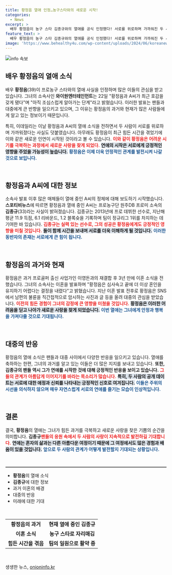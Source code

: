```yaml
---
title: 황정음 열애 인정…농구스타와의 새로운 시작!
categories:
  - News
excerpt: >
  배우 황정음이 농구 스타 김종규와의 열애를 공식 인정했다! 서로를 위로하며 가까워진 두 사람, 공개 데이트 소식까지. 그녀의 새로운 시작은 과연 어떤 이야기를 만들어낼까?
feature_text: >
  배우 황정음이 농구 스타 김종규와의 열애를 공식 인정했다! 서로를 위로하며 가까워진 두 사람, 공개 데이트 소식까지. 그녀의 새로운 시작은 과연 어떤 이야기를 만들어낼까?
image: 'https://www.behealthy4u.com/wp-content/uploads/2024/06/koreanews.jpg'
---
```


<p><img src="https://www.behealthy4u.com/wp-content/uploads/2024/06/koreanews.jpg" alt="info 속보" /></p>

<h2 data-ke-size="size26">배우 황정음의 열애 소식</h2>

<p data-ke-size="size16">배우 <b>황정음</b>(39)이 프로농구 스타와의 열애 사실을 인정하며 많은 이들의 관심을 받고 있습니다. 그녀의 소속사인 <b>와이원엔터테인먼트</b>는 22일 "황정음과 A씨가 최근 호감을 갖게 됐다"며 "아직 조심스럽게 알아가는 단계"라고 밝혔습니다. 이러한 발표는 팬들과 대중에게 큰 반향을 일으키고 있으며, 그 이유는 황정음의 과거와 현재가 많은 사람들에게 알고 있는 정보이기 때문입니다.</p>

<p data-ke-size="size16">특히, 이데일리는 이날 황정음과 A씨의 열애 소식을 전하면서 두 사람이 서로를 위로하며 가까워졌다는 사실도 덧붙였습니다. 아무래도 황정음이 최근 힘든 시간을 겪었기에 이와 같은 새로운 인연이 시작된 것이라고 볼 수 있습니다. <b><span style="color: #ee2323;">이와 같이 황정음은 어려운 시기를 극복하는 과정에서 새로운 사랑을 찾게 되었다.</span></b> <b><span style="background-color: #21538527;">연애의 시작은 서로에게 긍정적인 영향을 주었을 가능성이 높습니다.</span></b> <b><span style="color: #1a5490;">황정음은 이제 더욱 안정적인 관계를 발전시켜 나갈 것으로 보입니다.</span></b></p>

<p data-ke-size="size16">&nbsp;</p>

<h2 data-ke-size="size26">황정음과 A씨에 대한 정보</h2>

<p data-ke-size="size16">소속사 발표 이후 많은 매체들이 열애 중인 A씨의 정체에 대해 보도하기 시작했습니다. <b>스포티비뉴스</b>에 따르면 황정음과 열애 중인 A씨는 프로농구단 원주DB 프로미 소속의 <b>김종규</b>(33)라는 사실이 밝혀졌습니다. 김종규는 2013년에 프로 데뷔한 선수로, 지난해 평균 11.9 득점, 6.1 리바운드, 1.2 블록슛을 기록하며 팀이 정규리그 1위를 차지하는 데 기여한 바 있습니다. <b><span style="color: #ee2323;">김종규는 실력 있는 선수로, 그의 성공은 황정음에게도 긍정적인 영향을 미칠 것입니다.</span></b> <b><span style="background-color: #21538527;">둘이 함께 시간을 보내며 서로를 더욱 이해하게 될 것입니다.</span></b> <b><span style="color: #1a5490;">이러한 동반자의 존재는 서로에게 큰 힘이 됩니다.</span></b></p>

<p data-ke-size="size16">&nbsp;</p>

<h2 data-ke-size="size26">황정음의 과거와 현재</h2>

<p data-ke-size="size16">황정음은 과거 프로골퍼 출신 사업가인 이영돈과의 재결합 후 3년 만에 이혼 소식을 전했습니다. 그녀의 소속사는 이혼을 발표하며 "황정음은 심사숙고 끝에 더 이상 혼인을 유지하기 어렵다는 결정을 내렸다"고 밝혔습니다. 지난 이혼 발표 전후로 황정음은 SNS에서 남편의 불륜을 직간접적으로 암시하는 사진과 글 등을 올려 대중의 관심을 받았습니다. <b><span style="color: #ee2323;">이전의 힘든 경험이 그녀의 감정에 큰 영향을 미쳤을 것입니다.</span></b> <b><span style="background-color: #21538527;">황정음은 이러한 어려움을 딛고 나아가 새로운 사랑을 찾게 되었습니다.</span></b> <b><span style="color: #1a5490;">이번 열애는 그녀에게 안정과 행복을 가져다줄 것으로 기대됩니다.</span></b></p>

<p data-ke-size="size16">&nbsp;</p>

<h2 data-ke-size="size26">대중의 반응</h2>

<p data-ke-size="size16">황정음의 열애 소식은 팬들과 대중 사이에서 다양한 반응을 일으키고 있습니다. 열애를 축하하는 한편, 그녀의 과거를 알고 있는 이들은 더 많은 지지를 보내고 있습니다. <b>또한, 김종규의 팬들 역시 그가 연애를 시작한 것에 대해 긍정적인 반응을 보이고 있습니다.</b> <b><span style="color: #ee2323;">그들의 관계가 아름답게 이어지기를 바라는 목소리가 많습니다.</span></b> <b><span style="background-color: #21538527;">특히, 두 사람의 공개 데이트는 서로에 대한 애정과 신뢰를 나타내는 긍정적인 신호로 여겨집니다.</span></b> <b><span style="color: #1a5490;">이들은 주위의 시선을 의식하지 않으며 매우 자연스럽게 서로의 연애를 즐기는 모습이 인상적입니다.</span></b></p>

<p data-ke-size="size16">&nbsp;</p>

<h2 data-ke-size="size26">결론</h2>

<p data-ke-size="size16">결국, <b>황정음</b>의 열애는 그녀가 힘든 과거를 극복하고 새로운 사랑을 찾은 기쁨의 순간을 의미합니다. <b>김종규</b와의 관계가 조심스럽게 시작되었지만, 서로에게 긍정적인 영향을 주며 성장할 수 있는 계기가 되기를 바랍니다. <b><span style="color: #ee2323;">팬들의 응원 속에서 두 사람의 사랑이 지속적으로 발전하길 기대합니다.</span></b> <b><span style="background-color: #21538527;">연애는 혼자의 삶과는 다른 아름다운 여정이기 때문에 그 여정에서도 많은 경험과 배움이 있을 것입니다.</span></b> <b><span style="color: #1a5490;">앞으로 두 사람의 관계가 어떻게 발전할지 기대되는 상황입니다.</span></b></p>

<p data-ke-size="size16">&nbsp;</p>

<hr style="height: 1px; border: solid 1px #aaa;">  

<ul>
    <li><b>황정음</b>의 열애 소식</li>
    <li><b>김종규</b>에 대한 정보</li>
    <li>과거 이혼의 배경</li>
    <li>대중의 반응</li>
    <li>미래에 대한 기대</li>
</ul>

<p data-ke-size="size16">&nbsp;</p>

<table>
    <tr>
        <td style="text-align: center; height: 17px;"><b>황정음의 과거</b></td>
        <td style="text-align: center; height: 17px;"><b>현재 열애 중인 김종규</b></td>
    </tr>
    <tr>
        <td style="text-align: center; height: 17px;"><b>이혼 소식</b></td>
        <td style="text-align: center; height: 17px;"><b>농구 스타로 자리매김</b></td>
    </tr>
    <tr>
        <td style="text-align: center; height: 17px;"><b>힘든 시간을 겪음</b></td>
        <td style="text-align: center; height: 17px;"><b>팀의 일원으로 활약 중</b></td>
    </tr>
</table>

<p data-ke-size="size16">&nbsp;</p>
생생한 뉴스, <a href="https://onioninfo.kr" rel="dofollow">onioninfo.kr</a>


